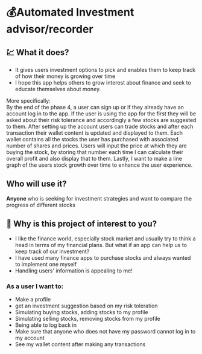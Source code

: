 # 💰Automated Investment advisor/recorder 

## 💹 What it does?

- It gives users investment options to pick and enables them to keep track of how their money is growing over time
- I hope this app helps others to grow interest about finance and seek to educate themselves about money.

More specifically: <br />
By the end of the phase 4, a user can sign up or if they already have an account log in to the app. 
If the user is using the app for the first they will be asked about their risk tolerance and accordingly a few stocks 
are suggested to them. 
After setting up the account users can trade stocks and after each transaction their wallet content is updated and displayed to them.
Each wallet contains all the stocks the user has purchased with associated number of shares and prices.
Users will input the price at which they are buying the stock, by storing that number each time I can calculate their 
overall profit and also display that to them.
Lastly, I want to make a line graph of the users stock growth over time to enhance the user experience.


## Who will use it?

**Anyone** who is seeking for investment strategies and want to compare the progress of different stocks

## 💸 Why is this project of interest to you?

- I like the finance world, especially stock market and usually try to think a head in terms of my financial plans. 
But what if an app can help us to keep track of our investment?
- I have used many finance apps to purchase stocks and always wanted to implement one myself
- Handling users' information is appealing to me!

### As a user I want to:
- Make a profile
- get an investment suggestion based on my risk toleration
- Simulating buying stocks, adding stocks to my profile
- Simulating selling stocks, removing stocks from my profile
- Being able to log back in
- Make sure that anyone who does not have my password cannot log in to my account
- See my wallet content after making any transactions
 